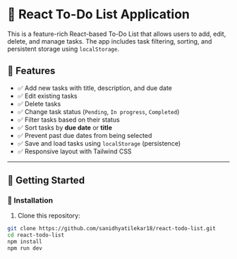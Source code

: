 # 📝 React To-Do List Application

This is a feature-rich React-based To-Do List that allows users to add, edit, delete, and manage tasks. The app includes task filtering, sorting, and persistent storage using `localStorage`.

## 🌟 Features

- ✅ Add new tasks with title, description, and due date
- ✅ Edit existing tasks
- ✅ Delete tasks
- ✅ Change task status (`Pending`, `In progress`, `Completed`)
- ✅ Filter tasks based on their status
- ✅ Sort tasks by **due date** or **title**
- ✅ Prevent past due dates from being selected
- ✅ Save and load tasks using `localStorage` (persistence)
- ✅ Responsive layout with Tailwind CSS

---

## 🚀 Getting Started

### 🔧 Installation

1. Clone this repository:

```bash
git clone https://github.com/sanidhyatilekar18/react-todo-list.git
cd react-todo-list
npm install
npm run dev
